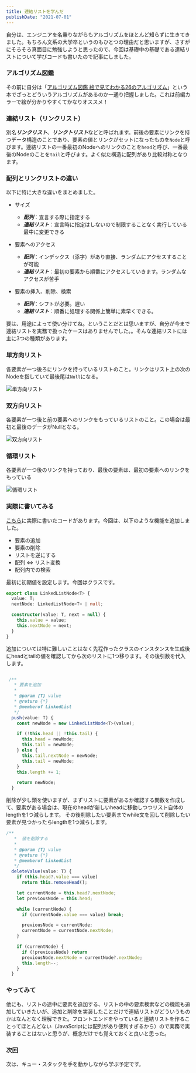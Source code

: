 ```yaml
---
title: 連結リストを学んだ
publishDate: "2021-07-01"
---
```


自分は、エンジニアを名乗りながらもアルゴリズムをほとんど知らずに生きてきました。もちろん文系の大学卒というのもひとつの理由だと思いますが、さすがにそろそろ真面目に勉強しようと思ったので、今回は基礎中の基礎である連結リストについて学びコードも書いたので記事にしました。

### アルゴリズム図鑑

その前に自分は「[アルゴリズム図鑑 絵で見てわかる26のアルゴリズム](https://www.amazon.co.jp/dp/4798149772/ref=cm_sw_r_tw_dp_TKQT0F2P9H14FZ50T43R)」という本でざっとどういうアルゴリズムがあるのか一通り把握しました。これは前編カラーで絵が分かりやすくてかなりオススメ！

### 連結リスト（リンクリスト）

別名***リンクリスト***、***リンクトリスト***などと呼ばれます。前後の要素にリンクを持つデータ構造のことであり、要素の値とリンクがセットになったものを`Node`と呼びます。連結リストの一番最初のNodeへのリンクのことを`head`と呼び、一番最後のNodeのことを`tail`と呼びます。よく似た構造に配列があり比較対称となります。

### 配列とリンクリストの違い

以下に特に大きな違いをまとめました。

- サイズ
  - ***配列***：宣言する際に指定する
  - ***連結リスト***：宣言時に指定はしないので制限することなく実行している最中に変更できる

- 要素へのアクセス
  - ***配列***：インデックス（添字）があり直接、ランダムにアクセスすることが可能
  - ***連結リスト***：最初の要素から順番にアクセスしていきます。ランダムなアクセスが苦手

- 要素の挿入、削除、検索
  - ***配列***：シフトが必要。遅い
  - ***連結リスト***：順番に処理する関係上簡単に素早くできる。

要は、用途によって使い分けてね。ということだとは思いますが、自分が今まで連結リストを実務で扱ったケースはありませんでした。。そんな連結リストには主に3つの種類があります。

### 単方向リスト

各要素が一つ後ろにリンクを持っているリストのこと。リンクはリスト上の次のNodeを指していて最後尾は`Null`になる。

![単方向リスト](/images/singly-linked-list.png)

### 双方向リスト

各要素が一つ後と前の要素へのリンクをもっているリストのこと。この場合は最初と最後のデータがNullとなる。

![双方向リスト](/images/doubly-linked-list.png)

### 循環リスト

各要素が一つ後のリンクを持っており、最後の要素は、最初の要素へのリンクをもっている

![循環リスト](/images/circularly-linked-list.png)


### 実際に書いてみる

[こちら](https://github.com/ryokatsuse/algorithm-sandbox/blob/main/linkd-list/index.ts)に実際に書いたコードがあります。今回は、以下のような機能を追加しました。

- 要素の追加
- 要素の削除
- リストを逆にする
- 配列 ⇔ リスト変換
- 配列内での検索

最初に初期値を設定します。今回はクラスです。

```ts
export class LinkedListNode<T> {
  value: T;
  nextNode: LinkedListNode<T> | null;

  constructor(value: T, next = null) {
    this.value = value;
    this.nextNode = next;
  }
}

```

追加については特に難しいことはなく先程作ったクラスのインスタンスを生成後にheadとtailの値を確認してから次のリストに1つ移ります。その後引数を代入します。

```ts

 /**
   * 要素を追加
   *
   * @param {T} value
   * @return {*}
   * @memberof LinkedList
   */
  push(value: T) {
    const newNode = new LinkedListNode<T>(value);

    if (!this.head || !this.tail) {
      this.head = newNode;
      this.tail = newNode;
    } else {
      this.tail.nextNode = newNode;
      this.tail = newNode;
    }
    this.length += 1;

    return newNode;
  }

```

削除が少し頭を使いますが、まずリストに要素があるか確認する関数を作成して、要素がある場合は、現在のheadが新しいheadに移動しつつリスト自体のlengthを1つ減らします。
その後削除したい要素までwhile文を回して削除したい要素が見つかったらlengthを1つ減らします。

```ts
/**
   *  値を削除する
   *
   * @param {T} value
   * @return {*} 
   * @memberof LinkedList
   */
  deleteValue(value: T) {
    if (this.head?.value === value)
      return this.removeHead();

    let currentNode = this.head?.nextNode;
    let previousNode = this.head;

    while (currentNode) {
      if (currentNode.value === value) break;

      previousNode = currentNode;
      currentNode = currentNode.nextNode;
    }

    if (currentNode) {
      if (!previousNode) return
      previousNode.nextNode = currentNode?.nextNode;
      this.length--;
    }
  }

```

### やってみて

他にも、リストの途中に要素を追加する、リストの中の要素検索などの機能も追加していきたいが、追加と削除を実装したことだけで連結リストがどういうものかはなんとなく理解できた。フロントエンドをやっていると連結リストを作ることってほとんどない（JavaScriptには配列があり便利すぎるから）ので実務で実装することはないと思うが、概念だけでも覚えておくと良いと思った。

### 次回
次は、キュー・スタックを手を動かしながら学ぶ予定です。





